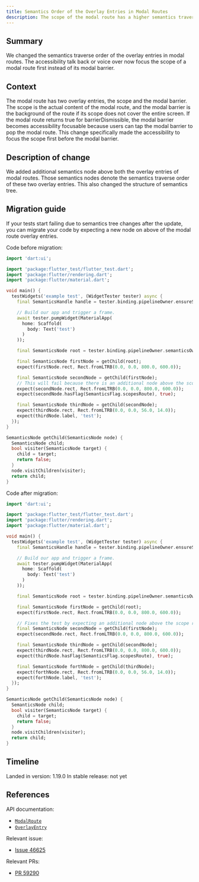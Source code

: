 ```yaml
---
title: Semantics Order of the Overlay Entries in Modal Routes
description: The scope of the modal route has a higher semantics traverse order than its modal barrier.
---
```


## Summary

We changed the semantics traverse order of the overlay entries in modal routes.
The accessibility talk back or voice over now focus the scope of a modal route
first instead of its modal barrier.

## Context

The modal route has two overlay entries, the scope and the modal barrier. The
scope is the actual content of the modal route, and the modal barrier is the
background of the route if its scope does not cover the entire screen. If the
modal route returns true for barrierDismissible, the modal barrier becomes
accessibility focusable because users can tap the modal barrier to pop the
modal route. This change specifically made the accessibility to focus the scope
first before the modal barrier.

## Description of change

We added additional semantics node above both the overlay entries of modal routes.
Those semantics nodes denote the semantics traverse order of these two overlay entries.
This also changed the structure of semantics tree.

## Migration guide

If your tests start failing due to semantics tree changes after the update,
you can migrate your code by expecting a new node on above of the modal route
overlay entries.

Code before migration:

```dart
import 'dart:ui';

import 'package:flutter_test/flutter_test.dart';
import 'package:flutter/rendering.dart';
import 'package:flutter/material.dart';

void main() {
  testWidgets('example test', (WidgetTester tester) async {
    final SemanticsHandle handle = tester.binding.pipelineOwner.ensureSemantics();

    // Build our app and trigger a frame.
    await tester.pumpWidget(MaterialApp(
      home: Scaffold(
        body: Text('test')
      )
    ));

    final SemanticsNode root = tester.binding.pipelineOwner.semanticsOwner.rootSemanticsNode;

    final SemanticsNode firstNode = getChild(root);
    expect(firstNode.rect, Rect.fromLTRB(0.0, 0.0, 800.0, 600.0));

    final SemanticsNode secondNode = getChild(firstNode);
    // This will fail because there is an additional node above the scopesRoute.
    expect(secondNode.rect, Rect.fromLTRB(0.0, 0.0, 800.0, 600.0));
    expect(secondNode.hasFlag(SemanticsFlag.scopesRoute), true);

    final SemanticsNode thirdNode = getChild(secondNode);
    expect(thirdNode.rect, Rect.fromLTRB(0.0, 0.0, 56.0, 14.0));
    expect(thirdNode.label, 'test');
  });
}

SemanticsNode getChild(SemanticsNode node) {
  SemanticsNode child;
  bool visiter(SemanticsNode target) {
    child = target;
    return false;
  }
  node.visitChildren(visiter);
  return child;
}
```

Code after migration:

```dart
import 'dart:ui';

import 'package:flutter_test/flutter_test.dart';
import 'package:flutter/rendering.dart';
import 'package:flutter/material.dart';

void main() {
  testWidgets('example test', (WidgetTester tester) async {
    final SemanticsHandle handle = tester.binding.pipelineOwner.ensureSemantics();

    // Build our app and trigger a frame.
    await tester.pumpWidget(MaterialApp(
      home: Scaffold(
        body: Text('test')
      )
    ));

    final SemanticsNode root = tester.binding.pipelineOwner.semanticsOwner.rootSemanticsNode;

    final SemanticsNode firstNode = getChild(root);
    expect(firstNode.rect, Rect.fromLTRB(0.0, 0.0, 800.0, 600.0));

    // Fixes the test by expecting an additional node above the scope route.
    final SemanticsNode secondNode = getChild(firstNode);
    expect(secondNode.rect, Rect.fromLTRB(0.0, 0.0, 800.0, 600.0));

    final SemanticsNode thirdNode = getChild(secondNode);
    expect(thirdNode.rect, Rect.fromLTRB(0.0, 0.0, 800.0, 600.0));
    expect(thirdNode.hasFlag(SemanticsFlag.scopesRoute), true);

    final SemanticsNode forthNode = getChild(thirdNode);
    expect(forthNode.rect, Rect.fromLTRB(0.0, 0.0, 56.0, 14.0));
    expect(forthNode.label, 'test');
  });
}

SemanticsNode getChild(SemanticsNode node) {
  SemanticsNode child;
  bool visiter(SemanticsNode target) {
    child = target;
    return false;
  }
  node.visitChildren(visiter);
  return child;
}
```

## Timeline

Landed in version: 1.19.0
In stable release: not yet

## References

API documentation:
* [`ModalRoute`][]
* [`OverlayEntry`][]

Relevant issue:
* [Issue 46625][]

Relevant PRs:
* [PR 59290][]

[`ModalRoute`]: {{site.api}}/flutter/widgets/ModalRoute-class.html
[`OverlayEntry`]: {{site.api}}/flutter/widgets/OverlayEntry-class.html
[Issue 46625]: {{site.github}}/flutter/flutter/issues/46625
[PR 59290]: {{site.github}}/flutter/flutter/pull/59290
